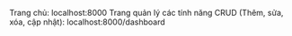 Trang chủ: localhost:8000
Trang quản lý các tính năng CRUD (Thêm, sửa, xóa, cập nhật): localhost:8000/dashboard
